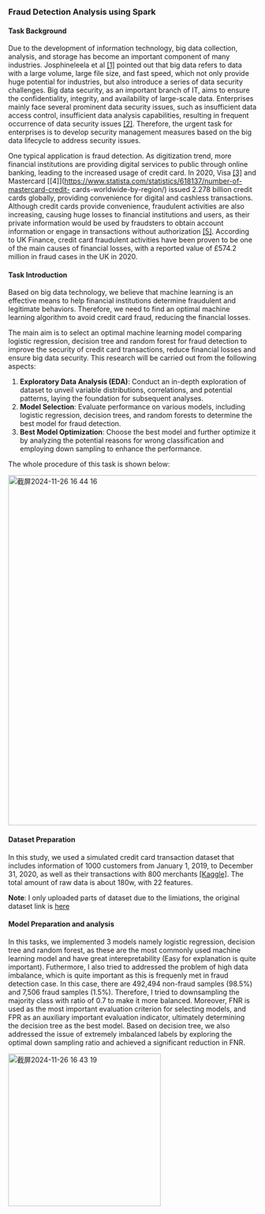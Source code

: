 ### Fraud Detection Analysis using Spark

#### Task Background
Due to the development of information technology, big data collection, analysis, and storage has become an important component of many industries. Josphineleela et al [[1]](https://www.researchgate.net/publication/369846162_Big_Data_Security_through_Privacy_-_Preserving_Data_Mining_PPDM_A_Decentralization_Approach) pointed out that big data refers to data with a large volume, large file size, and fast speed, which not only provide huge potential for industries, but also introduce a series of data security challenges. Big data security, as an important branch of IT, aims to ensure the confidentiality, integrity, and availability of large-scale data. Enterprises mainly face several prominent data security issues, such as insufficient data access control, insufficient data analysis capabilities, resulting in frequent occurrence of data security issues [[2]](https://ieeexplore.ieee.org/document/10206137). Therefore, the urgent task for enterprises is to develop security management measures based on the big data lifecycle to address security issues.

One typical application is fraud detection. As digitization trend, more financial institutions are providing digital services to public through online banking, leading to the increased usage of credit card. In 2020, Visa [[3]](https://www.statista.com/statistics/618115/number-of-visa-credit-cards-worldwide-by-region/) and Mastercard [[4]](https://www.statista.com/statistics/618137/number-of-mastercard-credit- cards-worldwide-by-region/) issued 2.278 billion credit cards globally, providing convenience for digital and cashless transactions. Although credit cards provide convenience, fraudulent activities are also increasing, causing huge losses to financial institutions and users, as their private information would be used by fraudsters to obtain account information or engage in transactions without authorization [[5]](https://ieeexplore.ieee.org/document/8361343). According to UK Finance, credit card fraudulent activities have been proven to be one of the main causes of financial losses, with a reported value of £574.2 million in fraud cases in the UK in 2020.


#### Task Introduction
Based on big data technology, we believe that machine learning is an effective means to help financial institutions determine fraudulent and legitimate behaviors. Therefore, we need to find an optimal machine learning algorithm to avoid credit card fraud, reducing the financial losses.

The main aim is to select an optimal machine learning model comparing logistic regression, decision tree and random forest for fraud detection to improve the security of credit card transactions, reduce financial losses and ensure big data security. This research will be carried out from the following aspects:

1. **Exploratory Data Analysis (EDA)**: Conduct an in-depth exploration of dataset to unveil variable distributions, correlations, and potential patterns, laying the foundation for subsequent analyses.
2. **Model Selection**: Evaluate performance on various models, including logistic regression, decision trees, and random forests to determine the best model for fraud detection.
3. **Best Model Optimization**: Choose the best model and further optimize it by analyzing the potential reasons for wrong classification and employing down sampling to enhance the performance.

The whole procedure of this task is shown below:

<img width="709" alt="截屏2024-11-26 16 44 16" src="https://github.com/user-attachments/assets/050588e5-808f-47f1-b904-8c0b1d2e8aea">


#### Dataset Preparation
In this study, we used a simulated credit card transaction dataset that includes information of 1000 customers from January 1, 2019, to December 31, 2020, as well as their transactions with 800 merchants [[Kaggle]](https://www.kaggle.com/datasets/kartik2112/fraud-detection). The total amount of raw data is about 180w, with 22 features. 

**Note**: I only uploaded parts of dataset due to the limiations, the original dataset link is [here](https://www.kaggle.com/datasets/kartik2112/fraud-detection)

#### Model Preparation and analysis

In this tasks, we implemented 3 models namely logistic regression, decision tree and random forest, as these are the most commonly used machine learning model and have great interepretability (Easy for explanation is quite important). Futhermore, I also tried to addressed the problem of high data imbalance, which is quite important as this is frequenly met in fraud detection case. In this case, there are 492,494 non-fraud samples (98.5%) and 7,506 fraud samples (1.5%). Therefore, I tried to downsampling the majority class with ratio of 0.7 to make it more balanced. Moreover, FNR is used as the most important evaluation criterion for selecting models, and FPR as an auxiliary important evaluation indicator, ultimately determining the decision tree as the best model. Based on decision tree, we also addressed the issue of extremely imbalanced labels by exploring the optimal down sampling ratio and achieved a significant reduction in FNR.

<img width="309" alt="截屏2024-11-26 16 43 19" src="https://github.com/user-attachments/assets/d29acbc0-bd8c-4504-b104-af7eba9d94ca">




